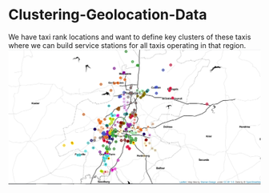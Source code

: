 # Clustering-Geolocation-Data
We have taxi rank locations and want to define key clusters of these taxis where we can build service stations for all taxis operating in that region.
![alt text](https://github.com/mdhaashim786/Clustering-Geolocation-Data/blob/main/Geolocation_clustering_project/Project%20Outcome.PNG)
